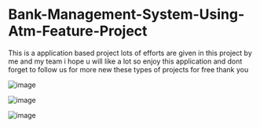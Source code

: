 # Bank-Management-System-Using-Atm-Feature-Project

This is a application based project 
lots of efforts are given in this project by me and my team 
i hope u will like a lot 
so enjoy this application and dont forget to follow us for more new these types of projects for free 
thank you

![image](https://github.com/Shubh7016104533/Bank-Management-System-Using-Atm-Feature-Project/assets/121389625/b7829acf-2503-4ca2-a324-584c6045a55d)

![image](https://github.com/Shubh7016104533/Bank-Management-System-Using-Atm-Feature-Project/assets/121389625/398367d5-6867-4a9f-b53a-fadbcde51ac8)

![image](https://github.com/Shubh7016104533/Bank-Management-System-Using-Atm-Feature-Project/assets/121389625/5cebd4a5-ba3f-46b1-bc2c-632d7b1a31c8)





